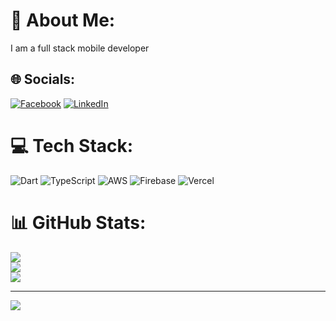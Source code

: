 # 💫 About Me:
I am a full stack mobile developer<br>


## 🌐 Socials:
[![Facebook](https://img.shields.io/badge/Facebook-%231877F2.svg?logo=Facebook&logoColor=white)](https://facebook.com/https://www.facebook.com/satya.rykh) [![LinkedIn](https://img.shields.io/badge/LinkedIn-%230077B5.svg?logo=linkedin&logoColor=white)](https://linkedin.com/in/SatyaRy) 

# 💻 Tech Stack:
![Dart](https://img.shields.io/badge/dart-%230175C2.svg?style=for-the-badge&logo=dart&logoColor=white) ![TypeScript](https://img.shields.io/badge/typescript-%23007ACC.svg?style=for-the-badge&logo=typescript&logoColor=white) ![AWS](https://img.shields.io/badge/AWS-%23FF9900.svg?style=for-the-badge&logo=amazon-aws&logoColor=white) ![Firebase](https://img.shields.io/badge/firebase-%23039BE5.svg?style=for-the-badge&logo=firebase) ![Vercel](https://img.shields.io/badge/vercel-%23000000.svg?style=for-the-badge&logo=vercel&logoColor=white)
# 📊 GitHub Stats:
![](https://github-readme-stats.vercel.app/api?username=SatyaRy&theme=dark&hide_border=false&include_all_commits=false&count_private=false)<br/>
![](https://nirzak-streak-stats.vercel.app/?user=SatyaRy&theme=dark&hide_border=false)<br/>
![](https://github-readme-stats.vercel.app/api/top-langs/?username=SatyaRy&theme=dark&hide_border=false&include_all_commits=false&count_private=false&layout=compact)

---
[![](https://visitcount.itsvg.in/api?id=SatyaRy&icon=0&color=0)](https://visitcount.itsvg.in)

<!-- Proudly created with GPRM ( https://gprm.itsvg.in ) -->
